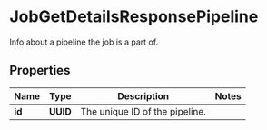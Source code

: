 

# JobGetDetailsResponsePipeline

Info about a pipeline the job is a part of.

## Properties

| Name | Type | Description | Notes |
|------------ | ------------- | ------------- | -------------|
|**id** | **UUID** | The unique ID of the pipeline. |  |



